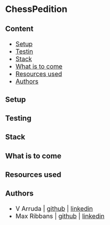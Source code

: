 # ChessPedition

<span style="font-size:1.4em;">

### Content

-   [Setup](#setup)
-   [Testin](#testing)
-   [Stack](#stack )
-   [What is to come](#what-is-to-come)
-   [Resources used](#resources-used)
-   [Authors](#authors)

### Setup

### Testing

### Stack

### What is to come

### Resources used

### Authors

-   V Arruda | [github](https://github.com/nessaarruda) \| [linkedin](https://www.linkedin.com/in/vanessa-alves-de-arruda/)
-   Max Ribbans | [github](https://github.com/ribbansmax) \| [linkedin](https://www.linkedin.com/in/max-ribbans/)
